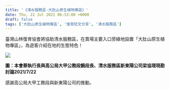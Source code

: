 ```yaml
---
title: '《清水服務區-大肚山原生植物專區》'
date: Thu, 22 Jul 2021 06:53:00 +0000
draft: false
tags: ['大肚山原生植物專區', '復育短文分享', '清水服務區']
---
```


臺灣山林復育協會將協助清水服務區，在賣場主要入口旁綠地設置「大肚山原生植物專區」，為遊客介紹在地的生態特色！

![](https://www.reforestation.tw/wp-content/uploads/2021/08/timeline_20210723_114416.jpg)

**圖：本會蔡執行長與高公局大甲公務段饒段長、清水服務區新東陽公司梁協理現勘討論2021/7/22**

感謝高公局大甲工務段與新東陽公司的推動。